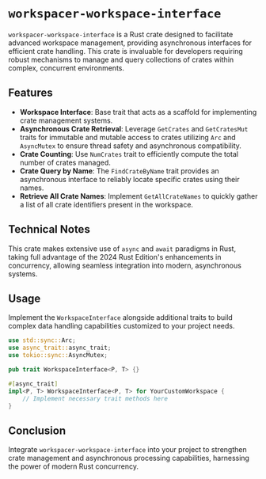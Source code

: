 # `workspacer-workspace-interface`

`workspacer-workspace-interface` is a Rust crate designed to facilitate advanced workspace management, providing asynchronous interfaces for efficient crate handling. This crate is invaluable for developers requiring robust mechanisms to manage and query collections of crates within complex, concurrent environments.

## Features

- **Workspace Interface**: Base trait that acts as a scaffold for implementing crate management systems.
- **Asynchronous Crate Retrieval**: Leverage `GetCrates` and `GetCratesMut` traits for immutable and mutable access to crates utilizing `Arc` and `AsyncMutex` to ensure thread safety and asynchronous compatibility.
- **Crate Counting**: Use `NumCrates` trait to efficiently compute the total number of crates managed.
- **Crate Query by Name**: The `FindCrateByName` trait provides an asynchronous interface to reliably locate specific crates using their names.
- **Retrieve All Crate Names**: Implement `GetAllCrateNames` to quickly gather a list of all crate identifiers present in the workspace.

## Technical Notes

This crate makes extensive use of `async` and `await` paradigms in Rust, taking full advantage of the 2024 Rust Edition's enhancements in concurrency, allowing seamless integration into modern, asynchronous systems.

## Usage

Implement the `WorkspaceInterface` alongside additional traits to build complex data handling capabilities customized to your project needs.

```rust
use std::sync::Arc;
use async_trait::async_trait;
use tokio::sync::AsyncMutex;

pub trait WorkspaceInterface<P, T> {}

#[async_trait]
impl<P, T> WorkspaceInterface<P, T> for YourCustomWorkspace {
    // Implement necessary trait methods here
}
```

## Conclusion

Integrate `workspacer-workspace-interface` into your project to strengthen crate management and asynchronous processing capabilities, harnessing the power of modern Rust concurrency.